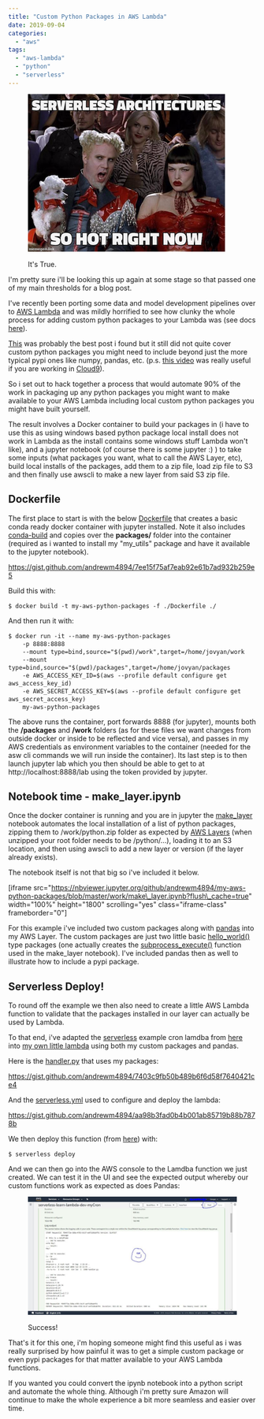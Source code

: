 ```yaml
---
title: "Custom Python Packages in AWS Lambda"
date: 2019-09-04
categories: 
  - "aws"
tags: 
  - "aws-lambda"
  - "python"
  - "serverless"
---
```


<figure>

![](/assets/images/2019-09-04-custom-python-packages-in-aws-lambda/so-hot-right-now.png)

<figcaption>

It's True.

</figcaption>

</figure>

I'm pretty sure i'll be looking this up again at some stage so that passed one of my main thresholds for a blog post.

I've recently been porting some data and model development pipelines over to [AWS Lambda](https://aws.amazon.com/lambda/) and was mildly horrified to see how clunky the whole process for adding custom python packages to your Lambda was (see docs [here](https://docs.aws.amazon.com/lambda/latest/dg/lambda-python-how-to-create-deployment-package.html)).

[This](https://serverless.com/blog/serverless-python-packaging/) was probably the best post i found but it still did not quite cover custom python packages you might need to include beyond just the more typical pypi ones like numpy, pandas, etc. (p.s. [this video](https://www.youtube.com/watch?v=S6dmyzQb6S8) was really useful if you are working in [Cloud9](https://aws.amazon.com/cloud9/)).

So i set out to hack together a process that would automate 90% of the work in packaging up any python packages you might want to make available to your AWS Lambda including local custom python packages you might have built yourself.

The result involves a Docker container to build your packages in (i have to use this as using windows based python package local install does not work in Lambda as the install contains some windows stuff Lambda won't like), and a jupyter notebook (of course there is some jupyter :) ) to take some inputs (what packages you want, what to call the AWS Layer, etc), build local installs of the packages, add them to a zip file, load zip file to S3 and then finally use awscli to make a new layer from said S3 zip file.

## Dockerfile

The first place to start is with the below [Dockerfile](https://github.com/andrewm4894/my-aws-python-packages/blob/master/Dockerfile) that creates a basic conda ready docker container with jupyter installed. Note it also includes [conda-build](https://github.com/conda/conda-build) and copies over the **packages/** folder into the container (required as i wanted to install my "my\_utils" package and have it available to the jupyter notebook).

https://gist.github.com/andrewm4894/7ee15f75af7eab92e61b7ad932b259e5

Build this with:

```
$ docker build -t my-aws-python-packages -f ./Dockerfile ./
```

And then run it with:

```
$ docker run -it --name my-aws-python-packages 
    -p 8888:8888
    --mount type=bind,source="$(pwd)/work",target=/home/jovyan/work
    --mount type=bind,source="$(pwd)/packages",target=/home/jovyan/packages 
    -e AWS_ACCESS_KEY_ID=$(aws --profile default configure get aws_access_key_id)
    -e AWS_SECRET_ACCESS_KEY=$(aws --profile default configure get aws_secret_access_key)
    my-aws-python-packages
```

The above runs the container, port forwards 8888 (for jupyter), mounts both the **/packages** and **/work** folders (as for these files we want changes from outside docker or inside to be reflected and vice versa), and passes in my AWS credentials as environment variables to the container (needed for the asw cli commands we will run inside the container). Its last step is to then launch jupyter lab which you then should be able to get to at http://localhost:8888/lab using the token provided by jupyter.

## Notebook time - make\_layer.ipynb

Once the docker container is running and you are in jupyter the [make\_layer](https://github.com/andrewm4894/my-aws-python-packages/blob/master/work/make_layer.ipynb) notebook automates the local installation of a list of python packages, zipping them to /work/python.zip folder as expected by [AWS Layers](https://docs.aws.amazon.com/lambda/latest/dg/configuration-layers.html) (when unzipped your root folder needs to be /python/...), loading it to an S3 location, and then using awscli to add a new layer or version (if the layer already exists).

The notebook itself is not that big so i've included it below.

\[iframe src="https://nbviewer.jupyter.org/github/andrewm4894/my-aws-python-packages/blob/master/work/make\_layer.ipynb?flush\_cache=true" width="100%" height="1800" scrolling="yes" class="iframe-class" frameborder="0"\]

For this example i've included two custom packages along with [pandas](https://pandas.pydata.org/) into my AWS Layer. The custom packages are just two little basic [hello\_world()](https://github.com/andrewm4894/my-aws-python-packages/blob/master/packages/my_dev/my_dev/dev.py#L3) type packages (one actually creates the [subprocess\_execute()](https://github.com/andrewm4894/my-aws-python-packages/blob/master/packages/my_utils/my_utils/os_utils.py#L6) function used in the make\_layer notebook). I've included pandas then as well to illustrate how to include a pypi package.

## Serverless Deploy!

To round off the example we then also need to create a little AWS Lambda function to validate that the packages installed in our layer can actually be used by Lambda.

To that end, i've adapted the [serverless](https://serverless.com/) example cron lamdba from [here](https://github.com/serverless/examples/tree/master/aws-python-scheduled-cron) into [my own little lambda](https://github.com/andrewm4894/serverless-learn/tree/master/serverless-learn-lambda) using both my custom packages and pandas.

Here is the [handler.py](https://github.com/andrewm4894/serverless-learn/blob/master/serverless-learn-lambda/handler.py) that uses my packages:

https://gist.github.com/andrewm4894/7403c9fb50b489b6f6d58f7640421ce4

And the [serverless.yml](https://github.com/andrewm4894/serverless-learn/blob/master/serverless-learn-lambda/serverless.yml) used to configure and deploy the lambda:

https://gist.github.com/andrewm4894/aa98b3fad0b4b001ab85719b88b7878b

We then deploy this function (from [here](https://github.com/andrewm4894/serverless-learn/tree/master/serverless-learn-lambda)) with:

```
$ serverless deploy
```

And we can then go into the AWS console to the Lamdba function we just created. We can test it in the UI and see the expected output whereby our custom functions work as expected as does Pandas:

<figure>

![](/assets/images/2019-09-04-custom-python-packages-in-aws-lambda/Capture.jpg)

<figcaption>

Success!

</figcaption>

</figure>

That's it for this one, i'm hoping someone might find this useful as i was really surprised by how painful it was to get a simple custom package or even pypi packages for that matter available to your AWS Lambda functions.

If you wanted you could convert the ipynb notebook into a python script and automate the whole thing. Although i'm pretty sure Amazon will continue to make the whole experience a bit more seamless and easier over time.
